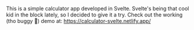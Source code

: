 This is a simple calculator app developed in Svelte. Svelte's being that cool kid in the block lately, so I decided to give it a try.
 Check out the working (tho buggy 🙂) demo at: https://calculator-svelte.netlify.app/
